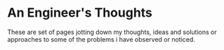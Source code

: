 <html>
  <head>
    <title>My Thoughts</title>
  </head>
  <body>
    <h1> An Engineer's Thoughts </h1>
    <p>These are set of pages jotting down my thoughts, ideas and solutions or approaches to some of the problems i have observed or noticed.</p>
  </body>
</html>
